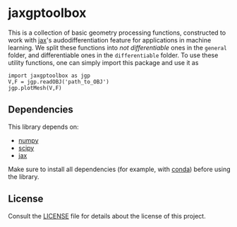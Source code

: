 # jaxgptoolbox

This is a collection of basic geometry processing functions, constructed to work with [jax](https://github.com/google/jax)'s audodifferentiation feature for applications in machine learning. We split these functions into _not differentiable_ ones in the `general` folder, and differentiable ones in the `differentiable` folder. To use these utility functions, one can simply import this package and use it as
```
import jaxgptoolbox as jgp
V,F = jgp.readOBJ('path_to_OBJ')
jgp.plotMesh(V,F)
```

## Dependencies

This library depends on:
* [numpy](https://github.com/numpy/numpy)
* [scipy](https://github.com/scipy/scipy)
* [jax](https://github.com/google/jax)

Make sure to install all dependencies (for example, with [conda](https://docs.conda.io/projects/conda/en/latest/index.html))
before using the library.

## License

Consult the [LICENSE](LICENSE) file for details about the license of this project.
